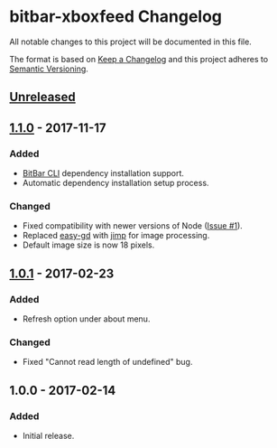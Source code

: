 # bitbar-xboxfeed Changelog
All notable changes to this project will be documented in this file.

The format is based on [Keep a Changelog](http://keepachangelog.com/en/1.0.0/) and this project adheres to [Semantic Versioning](http://semver.org/spec/v2.0.0.html).

## [Unreleased]


## [1.1.0] - 2017-11-17
### Added
- [BitBar CLI](https://github.com/kodie/bitbar-cli) dependency installation support.
- Automatic dependency installation setup process.

### Changed
- Fixed compatibility with newer versions of Node ([Issue #1](https://github.com/kodie/bitbar-xboxfeed/issues/1)).
- Replaced [easy-gd](https://github.com/y-a-v-a/easy-gd) with [jimp](https://github.com/oliver-moran/jimp) for image processing.
- Default image size is now 18 pixels.


## [1.0.1] - 2017-02-23
### Added
- Refresh option under about menu.

### Changed
- Fixed "Cannot read length of undefined" bug.


## 1.0.0 - 2017-02-14
### Added
- Initial release.

[Unreleased]: https://github.com/kodie/bitbar-xboxfeed/compare/v1.0.0...HEAD
[1.1.0]: https://github.com/kodie/bitbar-xboxfeed/compare/v1.0.1...v1.1.0
[1.0.1]: https://github.com/kodie/bitbar-xboxfeed/compare/v1.0.0...v1.0.1
